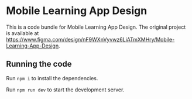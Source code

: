 
  # Mobile Learning App Design

  This is a code bundle for Mobile Learning App Design. The original project is available at https://www.figma.com/design/nF9WXnVyvwz6LiATmXMHry/Mobile-Learning-App-Design.

  ## Running the code

  Run `npm i` to install the dependencies.

  Run `npm run dev` to start the development server.
  